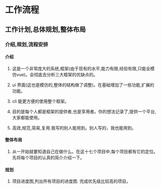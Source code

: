 # 工作流程

## 工作计划,总体规划,整体布局

### 介绍,规划,流程安排

#### 介绍

1. 这是一个非常庞大的系统,框架(由于现有的水平,能力有限,经验有限,只能全模仿vue)。会彻底去分析三大框架的优缺点的。

2. ui 界面(这也是模仿的,整体的结构做了调整)。在基础增加了一些功能,扩展的功能。

3. cli 能更方便的使用整个框架。

4. 目的是每个人都是框架的提供者,也是享用者。你的想法记录了,提供一个平台,大家都能使用。

5. 高效,规范,简易,复用.我写的别人能用到。别人写的，我也能用到。

#### 整体布局

1. 从一开始就要知道自己在做什么。在这十七个项目中,每个项目都有它的定位。先将每个项目的认真的简介介绍一下。

#### 规划

1. 项目进度图,列出所有项目的进度图. 完成优先级比较高的项目。